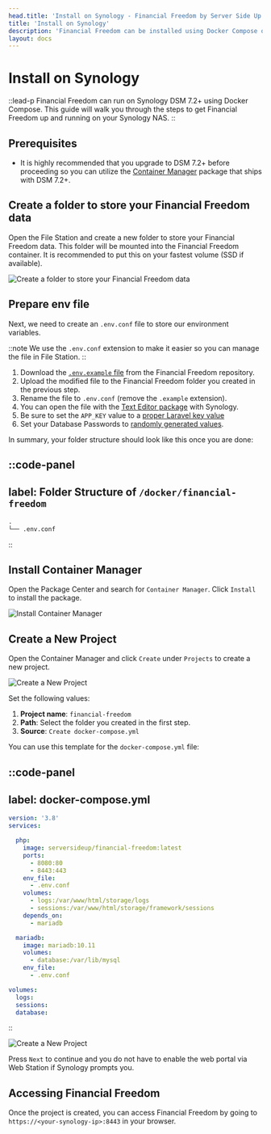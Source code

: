 ```yaml
---
head.title: 'Install on Synology - Financial Freedom by Server Side Up'
title: 'Install on Synology'
description: 'Financial Freedom can be installed using Docker Compose on Synology DSM 7.2+.'
layout: docs
---
```


# Install on Synology
::lead-p
Financial Freedom can run on Synology DSM 7.2+ using Docker Compose. This guide will walk you through the steps to get Financial Freedom up and running on your Synology NAS.
::

## Prerequisites
- It is highly recommended that you upgrade to DSM 7.2+ before proceeding so you can utilize the [Container Manager](https://www.synology.com/en-us/dsm/feature/docker) package that ships with DSM 7.2+.

## Create a folder to store your Financial Freedom data
Open the File Station and create a new folder to store your Financial Freedom data. This folder will be mounted into the Financial Freedom container. It is recommended to put this on your fastest volume (SSD if available).

![Create a folder to store your Financial Freedom data](/images/docs/install-synology/create-folder.png)

## Prepare env file
Next, we need to create an `.env.conf` file to store our environment variables.

::note
We use the `.env.conf` extension to make it easier so you can manage the file in File Station.
::

1. Download the [`.env.example` file](https://raw.githubusercontent.com/serversideup/financial-freedom/main/.env.example) from the Financial Freedom repository.
1. Upload the modified file to the Financial Freedom folder you created in the previous step.
1. Rename the file to `.env.conf` (remove the `.example` extension).
1. You can open the file with the [Text Editor package](https://www.synology.com/en-global/dsm/packages/TextEditor) with Synology.
1. Be sure to set the `APP_KEY` value to a [proper Laravel key value](https://laravel-encryption-key-generator.vercel.app/)
1. Set your Database Passwords to [randomly generated values](https://randomkeygen.com/).

In summary, your folder structure should look like this once you are done:

::code-panel
---
label: Folder Structure of `/docker/financial-freedom`
---
```txt
.
└── .env.conf
```
::


## Install Container Manager
Open the Package Center and search for `Container Manager`. Click `Install` to install the package.

![Install Container Manager](/images/docs/install-synology/container-manager.png)

## Create a New Project
Open the Container Manager and click `Create` under `Projects` to create a new project.

![Create a New Project](/images/docs/install-synology/create-project.png)

Set the following values:
1. **Project name**: `financial-freedom`
2. **Path**: Select the folder you created in the first step.
3. **Source**: `Create docker-compose.yml`

You can use this template for the `docker-compose.yml` file:

::code-panel
---
label: docker-compose.yml
---
```yaml
version: '3.8'
services:

  php:
    image: serversideup/financial-freedom:latest
    ports:
      - 8080:80
      - 8443:443
    env_file:
      - .env.conf
    volumes:
      - logs:/var/www/html/storage/logs
      - sessions:/var/www/html/storage/framework/sessions
    depends_on:
      - mariadb

  mariadb:
    image: mariadb:10.11
    volumes:
      - database:/var/lib/mysql
    env_file:
      - .env.conf

volumes:
  logs:
  sessions:
  database:
```
::

![Create a New Project ](/images/docs/install-synology/create-project-completed.png)

Press `Next` to continue and you do not have to enable the web portal via Web Station if Synology prompts you.

## Accessing Financial Freedom
Once the project is created, you can access Financial Freedom by going to `https://<your-synology-ip>:8443` in your browser.